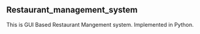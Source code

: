 ## Restaurant_management_system
This is GUI Based Restaurant Mangement system.
Implemented in Python.

